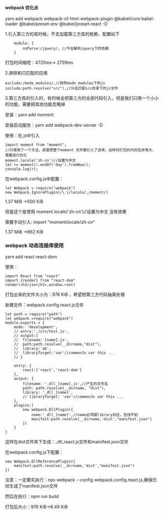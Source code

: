 #### webpack 优化点

yarn add webpack webpack-cli html-webpack-plugin @babel/core babel-loader @babel/preset-env @babel/preset-react -D

1.引入第三方的库时候，不去加载第三方库的依赖，配置如下

		module: {
			noParse:/jquery/, //不去解析jquery下的依赖
		}

打包时间缩短：4720ms-> 2759ms

2.排除和只匹配的应用

	exclude:/mode_modules/,//排除mode_modules下的js
	include:path.resolve("src"),//只去匹配src目录下的js文件

3.第三方库的引入时，有时候会把第三方的全部代码引入，但是我们只用一个小小的功能，需要把其他功能忽略掉

安装：yarn add moment

安装启动服务：yarn add webpack-dev-server -D

使用：在.js中引入

	import moment from "moment";
	//只使用了一个方法，却是把整个moment 文件都引入了进来，这样的打包的代码包非常大，需要进行优化
	moment.locale('zh-cn')//设置为中文
	let r= moment().endOf('day').fromNow();
	console.log(r);

在webpack.config.js中配置：

	let Webpack = require("webpack")
	new Webpack.IgnorePlugin(/\.\/locale/,/moment/)

 1.37 MiB ->500 KiB

但是这个是使用	moment.locale('zh-cn')//设置为中文 没有效果

需要手动引入: import "moment/locale/zh-cn"

 1.37 MiB ->862 KiB


### webpack 动态连接库使用

yarn add react react-dom

使用：

	import React from "react"
	import {render} from "react-dom"
	render(<h1>jsx</h1>,window.root)

打包出来的文件大小为：976 KiB ，希望把第三方代码抽离处理

新建文件：webpack.config.react.js文件

	let path = require("path")
	let webpack =require("webpack")
	module.exports = {
		mode: 'development',
		// entry:'./src/test.js',
		// output:{
		// 	filename:'[name].js',
		// 	path:path.resolve(__dirname,"dist"),
		// 	library:'ab',
		// 	libraryTarget:'var'//commonJs var this ...
		// }

		entry: {
			react:['react','react-dom']
		},
		output: {
			filename: '_dll_[name].js',//产生的文件名
			path: path.resolve(__dirname, "dist"),
			library: '_dll_[name]',
			// libraryTarget: 'var'//commonJs var this ...
		},
		plugins:[
			new webpack.DllPlugin({
				name:'_dll_[name]',//name必须跟library对应，否找不到
				manifest:path.resolve(__dirname,'dist',"manifest.json")
			})
		]
	}
	

这样在dist文件夹下生成：_dll_react.js文件和mainifest.json文件

在webpack.config.js下配置：

	new Webpack.DllReferencePlugin({
		manifest:path.resolve(__dirname,'dist',"manifest.json")
	})

注意：一定要先执行：npx webpack --config webpack.config.react.js,确保已经生成了manifest.json文件

然后在执行：npm run build

打包后大小：976 KiB->6.49 KiB 